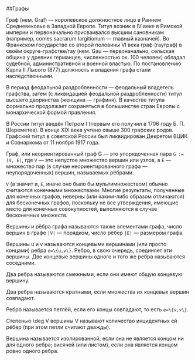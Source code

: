 ##Графы

Граф (нем. Graf) — королевское должностное лицо в Раннем Средневековье в Западной Европе. 
Титул возник в IV веке в Римской империи и первоначально присваивался высшим сановникам (например, comes sacrarum largitionum — главный казначей). 
Во Франкском государстве со второй половины VI века граф (гауграф) в своём округе-графстве/гау (нем. Gau — первоначально, сельская община у древних германцев, численностью ок. 100 человек) обладал судебной, административной и военной властью. 
По постановлению Карла II Лысого (877) должность и владения графа стали наследственными.

В период феодальной раздробленности — феодальный владетель графства, затем (с ликвидацией феодальной раздробленности) титул высшего дворянства (женщина — графиня). 
В качестве титула формально продолжает сохраняться в большинстве стран Европы с монархической формой правления.

В России титул введён Петром I (первым его получил в 1706 году Б. П. Шереметев). 
В конце XIX века учтено свыше 300 графских родов. 
Графский титул в советской России был ликвидирован Декретом ВЦИК и Совнаркома от 11 ноября 1917 года.

Граф, или неориентированный граф G — это упорядоченная пара `G := (V, E)`, 
где `V` — это непустое множество вершин или узлов, а `E` — множество пар (в случае неориентированного графа — неупорядоченных) вершин, называемых рёбрами.

`V` (а значит и, `E`, иначе оно было бы мультимножеством) обычно считаются конечными множествами. Многие результаты, полученные для конечных графов, неверны (или каким-либо образом отличаются) для бесконечных графов, поскольку не все утверждения, имеющие место для конечных совокупностей, выполняются в случае бесконечных множеств.

Вершины и рёбра графа называются также элементами графа, число вершин в графе `|V|` — порядком, число рёбер `|E|` — размером графа.

Вершины u и v называются концевыми вершинами (или просто концами) ребра `e=\{u,v\}`. Ребро, в свою очередь, соединяет эти вершины. Две концевые вершины одного и того же ребра называются соседними.

Два ребра называются смежными, если они имеют общую концевую вершину.

Два ребра называются кратными, если множества их концевых вершин совпадают.

Ребро называется петлёй, если его концы совпадают, то есть `e=\{v,v\}`.

Степенью \deg V вершины V называют количество инцидентных ей рёбер (при этом петли считают дважды).

Вершина называется изолированной, если она не является концом ни для одного ребра; висячей (или листом), если она является концом ровно одного ребра.
